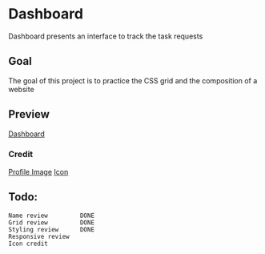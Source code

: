 # Dashboard

Dashboard presents an interface to track the task requests 

## Goal

The goal of this project is to practice the CSS grid and the composition of a website

## Preview

[Dashboard](https://haveadream1.github.io/dashboard/)

### Credit

[Profile Image](https://unsplash.com/photos/silhouette-of-man-illustration-2LowviVHZ-E?utm_content=creditShareLink&utm_medium=referral&utm_source=unsplash)
[Icon]()

## Todo:
    Name review         DONE   
    Grid review         DONE  
    Styling review      DONE  
    Responsive review    
    Icon credit  
